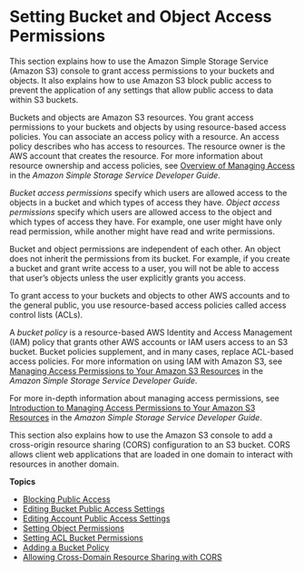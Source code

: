 # Setting Bucket and Object Access Permissions<a name="set-permissions"></a>

This section explains how to use the Amazon Simple Storage Service \(Amazon S3\) console to grant access permissions to your buckets and objects\. It also explains how to use Amazon S3 block public access to prevent the application of any settings that allow public access to data within S3 buckets\. 

 Buckets and objects are Amazon S3 resources\.   You grant access permissions to your buckets and objects by using resource\-based access policies\. You can associate an access policy with a resource\. An access policy describes who has access to resources\.  The resource owner is the AWS account that creates the resource\. For more information about resource ownership and access policies, see [Overview of Managing Access](https://docs.aws.amazon.com/AmazonS3/latest/dev/access-control-overview.html) in the *Amazon Simple Storage Service Developer Guide*\. 

*Bucket access permissions* specify which users are allowed access to the objects in a bucket and which types of access they have\. *Object access permissions* specify which users are allowed access to the object and which types of access they have\. For example, one user might have only read permission, while another might have read and write permissions\.

Bucket and object permissions are independent of each other\. An object does not inherit the permissions from its bucket\. For example, if you create a bucket and grant write access to a user, you will not be able to access that user’s objects unless the user explicitly grants you access\.

 To grant access to your buckets and objects to other AWS accounts and to the general public, you use resource\-based access policies called access control lists \(ACLs\)\. 

A *bucket policy* is a resource\-based AWS Identity and Access Management \(IAM\) policy that grants other AWS accounts or IAM users access to an S3 bucket\. Bucket policies supplement, and in many cases, replace ACL\-based access policies\.  For more information on using IAM with Amazon S3, see [Managing Access Permissions to Your Amazon S3 Resources](https://docs.aws.amazon.com/AmazonS3/latest/dev/s3-access-control.html) in the *Amazon Simple Storage Service Developer Guide*\. 

For more in\-depth information about managing access permissions, see [Introduction to Managing Access Permissions to Your Amazon S3 Resources](https://docs.aws.amazon.com/AmazonS3/latest/dev/intro-managing-access-s3-resources.html) in the *Amazon Simple Storage Service Developer Guide*\.

This section also explains how to use the Amazon S3 console to add a cross\-origin resource sharing \(CORS\) configuration to an S3 bucket\. CORS allows client web applications that are loaded in one domain to interact with resources in another domain\.

**Topics**
+ [Blocking Public Access](block-public-access.md)
+ [Editing Bucket Public Access Settings](block-public-access-bucket.md)
+ [Editing Account Public Access Settings](block-public-access-account.md)
+ [Setting Object Permissions](set-object-permissions.md)
+ [Setting ACL Bucket Permissions](set-bucket-permissions.md)
+ [Adding a Bucket Policy](add-bucket-policy.md)
+ [Allowing Cross\-Domain Resource Sharing with CORS](add-cors-configuration.md)